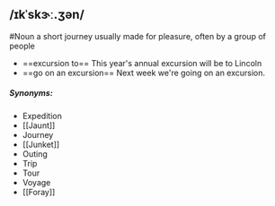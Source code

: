 ## /ɪkˈskɝː.ʒən/ 
#Noun
a short journey usually made for pleasure, often by a group of people

- ==excursion to==
This year's annual excursion will be to Lincoln
- ==go on an excursion==
Next week we're going on an excursion.

##### Synonyms:
- Expedition
- [[Jaunt]]
- Journey
- [[Junket]]
- Outing
- Trip
- Tour
- Voyage
- [[Foray]]